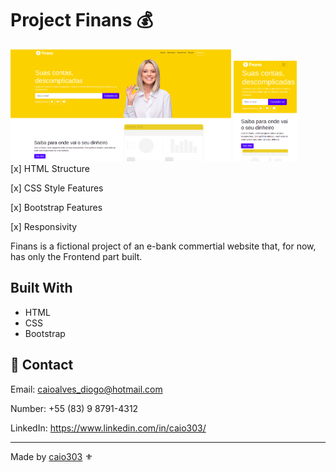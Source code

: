 # Project Finans :moneybag:

<div>
  <img width="70%" alt="Notebook Size Responsivity" src="https://github.com/caio303/finans-project/blob/master/imagens/finans-web.png">
  <img width="20%" alt="Cellphone Size Responsivity" src="https://github.com/caio303/finans-project/blob/master/imagens/finans-mob.png">
</div

[x] HTML Structure

[x] CSS Style Features

[x] Bootstrap Features

[x] Responsivity

Finans is a fictional project of an e-bank commertial website that, for now, has only the Frontend part built.

## Built With

* HTML
* CSS
* Bootstrap 

## :cactus: Contact

Email: [caioalves_diogo@hotmail.com](mailto:caioalves_diogo@hotmail.com)

Number: +55 (83) 9 8791-4312

LinkedIn: https://www.linkedin.com/in/caio303/

----------------------------------------------------------------------------------------------------------------------------------------------

Made by [caio303](github.com/caio303) :fleur_de_lis:
